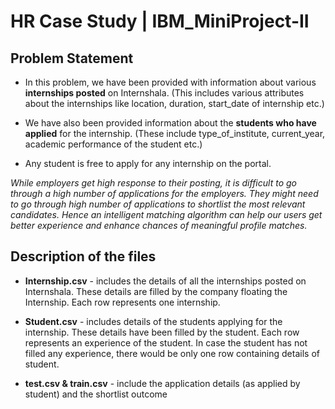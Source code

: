 # HR Case Study | IBM_MiniProject-II

## Problem Statement

* In this problem, we have been provided with information about various **internships posted** on Internshala. (This includes various attributes about the internships like location, duration, start_date of internship etc.)

* We have also been provided information about the **students who have applied** for the internship. (These include type_of_institute, current_year, academic performance of the student etc.)

* Any student is free to apply for any internship on the portal.
 
*While employers get high response to their posting, it is difficult to go through a high number of applications for the employers. They might need to go through high number of applications to shortlist the most relevant candidates. Hence an intelligent matching algorithm can help our users get better experience and enhance chances of meaningful profile matches.*

## Description of the files

* **Internship.csv** - includes the details of all the internships posted on Internshala. These details are filled by the company floating the Internship. Each row represents one internship.

* **Student.csv** - includes details of the students applying for the internship. These details have been filled by the student. Each row represents an experience of the student. In case the student has not filled any experience, there would be only one row containing details of student.

* **test.csv & train.csv** - include the application details (as applied by student) and the shortlist outcome

